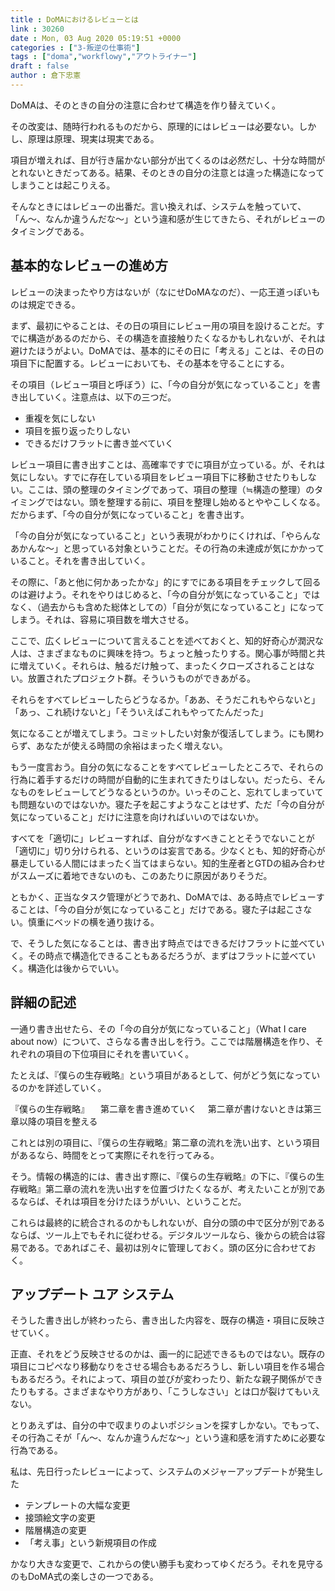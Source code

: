 ```yaml
---
title : DoMAにおけるレビューとは
link : 30260
date : Mon, 03 Aug 2020 05:19:51 +0000
categories : ["3-叛逆の仕事術"]
tags : ["doma","workflowy","アウトライナー"]
draft : false
author : 倉下忠憲
---
```


DoMAは、そのときの自分の注意に合わせて構造を作り替えていく。

その改変は、随時行われるものだから、原理的にはレビューは必要ない。しかし、原理は原理、現実は現実である。

項目が増えれば、目が行き届かない部分が出てくるのは必然だし、十分な時間がとれないときだってある。結果、そのときの自分の注意とは違った構造になってしまうことは起こりえる。

そんなときにはレビューの出番だ。言い換えれば、システムを触っていて、「ん〜、なんか違うんだな〜」という違和感が生じてきたら、それがレビューのタイミングである。

<h2>基本的なレビューの進め方</h2>

レビューの決まったやり方はないが（なにせDoMAなのだ）、一応王道っぽいものは規定できる。

まず、最初にやることは、その日の項目にレビュー用の項目を設けることだ。すでに構造があるのだから、その構造を直接触りたくなるかもしれないが、それは避けたほうがよい。DoMAでは、基本的にその日に「考える」ことは、その日の項目下に配置する。レビューにおいても、その基本を守ることにする。

その項目（レビュー項目と呼ぼう）に、「今の自分が気になっていること」を書き出していく。注意点は、以下の三つだ。

* 重複を気にしない
* 項目を振り返ったりしない
* できるだけフラットに書き並べていく

レビュー項目に書き出すことは、高確率ですでに項目が立っている。が、それは気にしない。すでに存在している項目をレビュー項目下に移動させたりもしない。ここは、頭の整理のタイミングであって、項目の整理（≒構造の整理）のタイミングではない。頭を整理する前に、項目を整理し始めるとややこしくなる。だからまず、「今の自分が気になっていること」を書き出す。

「今の自分が気になっていること」という表現がわかりにくければ、「やらんなあかんな〜」と思っている対象ということだ。その行為の未達成が気にかかっていること。それを書き出していく。

その際に、「あと他に何かあったかな」的にすでにある項目をチェックして回るのは避けよう。それをやりはじめると、「今の自分が気になっていること」ではなく、（過去からも含めた総体としての）「自分が気になっていること」になってしまう。それは、容易に項目数を増大させる。

ここで、広くレビューについて言えることを述べておくと、知的好奇心が潤沢な人は、さまざまなものに興味を持つ。ちょっと触ったりする。関心事が時間と共に増えていく。それらは、触るだけ触って、まったくクローズされることはない。放置されたプロジェクト群。そういうものができあがる。

それらをすべてレビューしたらどうなるか。「ああ、そうだこれもやらないと」「あっ、これ続けないと」「そういえばこれもやってたんだった」

気になることが増えてしまう。コミットしたい対象が復活してしまう。にも関わらず、あなたが使える時間の余裕はまったく増えない。

もう一度言おう。自分の気になることをすべてレビューしたところで、それらの行為に着手するだけの時間が自動的に生まれてきたりはしない。だったら、そんなものをレビューしてどうなるというのか。いっそのこと、忘れてしまっていても問題ないのではないか。寝た子を起こすようなことはせず、ただ「今の自分が気になっていること」だけに注意を向ければいいのではないか。

すべてを「適切に」レビューすれば、自分がなすべきこととそうでないことが「適切に」切り分けられる、というのは妄言である。少なくとも、知的好奇心が暴走している人間にはまったく当てはまらない。知的生産者とGTDの組み合わせがスムーズに着地できないのも、このあたりに原因がありそうだ。

ともかく、正当なタスク管理がどうであれ、DoMAでは、ある時点でレビューすることは、「今の自分が気になっていること」だけである。寝た子は起こさない。慎重にベッドの横を通り抜ける。

で、そうした気になることは、書き出す時点ではできるだけフラットに並べていく。その時点で構造化できることもあるだろうが、まずはフラットに並べていく。構造化は後からでいい。

<h2>詳細の記述</h2>

一通り書き出せたら、その「今の自分が気になっていること」（What I care about now）について、さらなる書き出しを行う。ここでは階層構造を作り、それぞれの項目の下位項目にそれを書いていく。

たとえば、『僕らの生存戦略』という項目があるとして、何がどう気になっているのかを詳述していく。

『僕らの生存戦略』
　第二章を書き進めていく
　第二章が書けないときは第三章以降の項目を整える

これとは別の項目に、『僕らの生存戦略』第二章の流れを洗い出す、という項目があるなら、時間をとって実際にそれを行ってみる。

そう。情報の構造的には、書き出す際に、『僕らの生存戦略』の下に、『僕らの生存戦略』第二章の流れを洗い出すを位置づけたくなるが、考えたいことが別であるならば、それは項目を分けたほうがいい、ということだ。

これらは最終的に統合されるのかもしれないが、自分の頭の中で区分が別であるならば、ツール上でもそれに従わせる。デジタルツールなら、後からの統合は容易である。であればこそ、最初は別々に管理しておく。頭の区分に合わせておく。

<h2>アップデート ユア システム</h2>

そうした書き出しが終わったら、書き出した内容を、既存の構造・項目に反映させていく。

正直、それをどう反映させるのかは、画一的に記述できるものではない。既存の項目にコピペなり移動なりをさせる場合もあるだろうし、新しい項目を作る場合もあるだろう。それによって、項目の並びが変わったり、新たな親子関係ができたりもする。さまざまなやり方があり、「こうしなさい」とは口が裂けてもいえない。

とりあえずは、自分の中で収まりのよいポジションを探すしかない。でもって、その行為こそが「ん〜、なんか違うんだな〜」という違和感を消すために必要な行為である。

私は、先日行ったレビューによって、システムのメジャーアップデートが発生した

* テンプレートの大幅な変更
* 接頭絵文字の変更
* 階層構造の変更
* 「考え事」という新規項目の作成

かなり大きな変更で、これからの使い勝手も変わってゆくだろう。それを見守るのもDoMA式の楽しさの一つである。